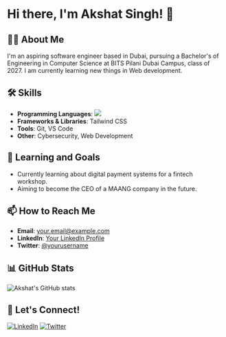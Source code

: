 # Hi there, I'm Akshat Singh! 👋

## 👨‍💻 About Me
I'm an aspiring software engineer based in Dubai, pursuing a Bachelor's of Engineering in Computer Science at BITS Pilani Dubai Campus, class of 2027. I am currently learning new things in Web development.

## 🛠️ Skills
- **Programming Languages**:   [![](https://skillicons.dev/icons?i=js,html,css,wasm)](https://skillicons.dev)
- **Frameworks & Libraries**: Tailwind CSS
- **Tools**: Git, VS Code
- **Other**: Cybersecurity, Web Development

## 🌱 Learning and Goals
- Currently learning about digital payment systems for a fintech workshop.
- Aiming to become the CEO of a MAANG company in the future.

## 📫 How to Reach Me
- **Email**: [your.email@example.com](mailto:your.email@example.com)
- **LinkedIn**: [Your LinkedIn Profile](https://linkedin.com/in/yourprofile)
- **Twitter**: [@yourusername](https://twitter.com/yourusername)

## 📊 GitHub Stats
![Akshat's GitHub stats](https://github-readme-stats.vercel.app/api?username=yourusername&show_icons=true&theme=radical)

## 🔗 Let's Connect!
[![LinkedIn](https://img.shields.io/badge/LinkedIn-0077B5?style=for-the-badge&logo=linkedin&logoColor=white)](https://linkedin.com/in/yourprofile)
[![Twitter](https://img.shields.io/badge/Twitter-1DA1F2?style=for-the-badge&logo=twitter&logoColor=white)](https://twitter.com/yourusername)
